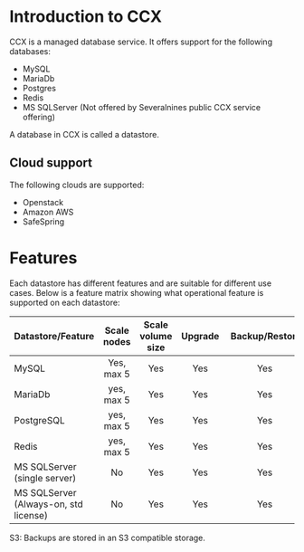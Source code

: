 # Introduction to CCX
CCX is a managed database service. It offers support for the following databases:
- MySQL
- MariaDb
- Postgres
- Redis
- MS SQLServer (Not offered by Severalnines public CCX service offering)

A database in CCX is called a datastore.

## Cloud support
The following clouds are supported:
- Openstack
- Amazon AWS
- SafeSpring

# Features
Each datastore has different features and are suitable for different use cases.
Below is a feature matrix showing what operational feature is supported on each datastore:

| Datastore/Feature   |    Scale nodes   |  Scale volume size | Upgrade | Backup/Restore | User mgmt | 
|----------|:-------------:|:------:|:------:|:------:|:------:|
| MySQL | Yes, max 5 | Yes | Yes | Yes |
| MariaDb | yes, max 5   | Yes | Yes | Yes |
| PostgreSQL | yes, max 5 | Yes | Yes | Yes |
| Redis | yes, max 5 | Yes | Yes | Yes | Yes |
| MS SQLServer (single server) | No  | Yes | Yes | Yes | Yes |
| MS SQLServer (Always-on, std license) | No  | Yes | Yes | Yes |


S3: Backups are stored in an S3 compatible storage.
